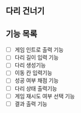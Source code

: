 ## 다리 건너기

## 기능 목록
- [ ] 게임 인트로 출력 기능
- [ ] 다리 길이 입력 기능
- [ ] 다리 생성기능
- [ ] 이동 칸 입력기능
- [ ] 성공 여부 채점 기능
- [ ] 다리 상태 출력기능
- [ ] 게임 재시도 여부 선택 기능
- [ ] 결과 출력 기능